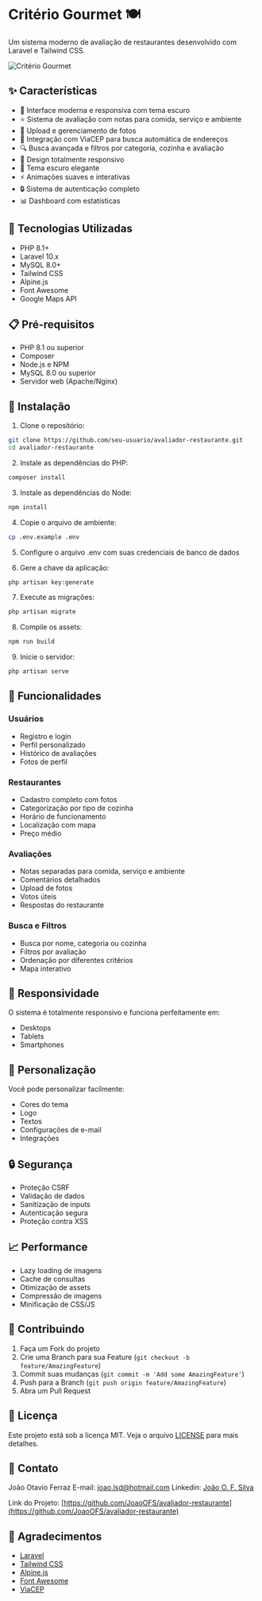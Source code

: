 # Critério Gourmet 🍽️

Um sistema moderno de avaliação de restaurantes desenvolvido com Laravel e Tailwind CSS.

![Critério Gourmet](public/images/preview.png)

## ✨ Características

- 🎨 Interface moderna e responsiva com tema escuro
- ⭐ Sistema de avaliação com notas para comida, serviço e ambiente
- 📸 Upload e gerenciamento de fotos
- 📍 Integração com ViaCEP para busca automática de endereços
- 🔍 Busca avançada e filtros por categoria, cozinha e avaliação
- 📱 Design totalmente responsivo
- 🌙 Tema escuro elegante
- ⚡ Animações suaves e interativas
- 🔒 Sistema de autenticação completo
- 📊 Dashboard com estatísticas

## 🚀 Tecnologias Utilizadas

- PHP 8.1+
- Laravel 10.x
- MySQL 8.0+
- Tailwind CSS
- Alpine.js
- Font Awesome
- Google Maps API

## 📋 Pré-requisitos

- PHP 8.1 ou superior
- Composer
- Node.js e NPM
- MySQL 8.0 ou superior
- Servidor web (Apache/Nginx)

## 🔧 Instalação

1. Clone o repositório:
```bash
git clone https://github.com/seu-usuario/avaliador-restaurante.git
cd avaliador-restaurante
```

2. Instale as dependências do PHP:
```bash
composer install
```

3. Instale as dependências do Node:
```bash
npm install
```

4. Copie o arquivo de ambiente:
```bash
cp .env.example .env
```

5. Configure o arquivo .env com suas credenciais de banco de dados

6. Gere a chave da aplicação:
```bash
php artisan key:generate
```

7. Execute as migrações:
```bash
php artisan migrate
```

8. Compile os assets:
```bash
npm run build
```

9. Inicie o servidor:
```bash
php artisan serve
```

## 🌟 Funcionalidades

### Usuários
- Registro e login
- Perfil personalizado
- Histórico de avaliações
- Fotos de perfil

### Restaurantes
- Cadastro completo com fotos
- Categorização por tipo de cozinha
- Horário de funcionamento
- Localização com mapa
- Preço médio

### Avaliações
- Notas separadas para comida, serviço e ambiente
- Comentários detalhados
- Upload de fotos
- Votos úteis
- Respostas do restaurante

### Busca e Filtros
- Busca por nome, categoria ou cozinha
- Filtros por avaliação
- Ordenação por diferentes critérios
- Mapa interativo

## 📱 Responsividade

O sistema é totalmente responsivo e funciona perfeitamente em:
- Desktops
- Tablets
- Smartphones

## 🎨 Personalização

Você pode personalizar facilmente:
- Cores do tema
- Logo
- Textos
- Configurações de e-mail
- Integrações

## 🔒 Segurança

- Proteção CSRF
- Validação de dados
- Sanitização de inputs
- Autenticação segura
- Proteção contra XSS

## 📈 Performance

- Lazy loading de imagens
- Cache de consultas
- Otimização de assets
- Compressão de imagens
- Minificação de CSS/JS

## 🤝 Contribuindo

1. Faça um Fork do projeto
2. Crie uma Branch para sua Feature (`git checkout -b feature/AmazingFeature`)
3. Commit suas mudanças (`git commit -m 'Add some AmazingFeature'`)
4. Push para a Branch (`git push origin feature/AmazingFeature`)
5. Abra um Pull Request

## 📝 Licença

Este projeto está sob a licença MIT. Veja o arquivo [LICENSE](LICENSE) para mais detalhes.

## 📧 Contato

João Otavio Ferraz
E-mail: joao.lsd@hotmail.com
Linkedin: [João O. F. Silva](https://www.linkedin.com/in/joaoofs/)

Link do Projeto: [https://github.com/JoaoOFS/avaliador-restaurante](https://github.com/JoaoOFS/avaliador-restaurante)

## 🙏 Agradecimentos

- [Laravel](https://laravel.com)
- [Tailwind CSS](https://tailwindcss.com)
- [Alpine.js](https://alpinejs.dev)
- [Font Awesome](https://fontawesome.com)
- [ViaCEP](https://viacep.com.br)
